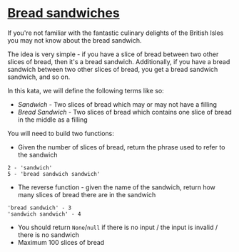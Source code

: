 # [Bread sandwiches](https://www.codewars.com/kata/bread-sandwiches "https://www.codewars.com/kata/622a6a822494ab004b2c68d2")

If you're not familiar with the fantastic culinary delights of the British Isles you may not know about the bread sandwich.

The idea is very simple - if you have a slice of bread between two other slices of bread, then it's a bread sandwich. Additionally, if you
have a bread sandwich between two other slices of bread, you get a bread sandwich sandwich, and so on.

In this kata, we will define the following terms like so:

- *Sandwich* - Two slices of bread which may or may not have a filling
- *Bread Sandwich* - Two slices of bread which contains one slice of bread in the middle as a filling

You will need to build two functions:

- Given the number of slices of bread, return the phrase used to refer to the sandwich

 ```
 2 - 'sandwich'
 5 - 'bread sandwich sandwich'
 ```

- The reverse function - given the name of the sandwich, return how many slices of bread there are in the sandwich

 ```
 'bread sandwich' - 3
 'sandwich sandwich' - 4
 ```

- You should return `None`/`null` if there is no input / the input is invalid / there is no sandwich
- Maximum 100 slices of bread